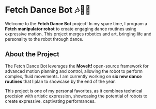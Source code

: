 # Fetch Dance Bot 🎶🤖💃

Welcome to the **Fetch Dance Bot** project! In my spare time, I program a **Fetch manipulator robot** to create engaging dance routines using expressive motion. This project merges robotics and art, bringing life and personality to the robot through dance.

## About the Project

The Fetch Dance Bot leverages the **MoveIt!** open-source framework for advanced motion planning and control, allowing the robot to perform complex, fluid movements. I am currently working on **six new dance routines** that I plan to showcase by the end of the year. 

This project is one of my personal favorites, as it combines technical precision with artistic expression, showcasing the potential of robots to create expressive, captivating performances.

<!-- ## Features

- **Expressive Motion**: Designed to make the robot's movements more engaging and lifelike.
- **Dance Routines**: Programmed routines that demonstrate the robot’s dexterity and expressiveness.
- **MoveIt! Integration**: Uses the powerful MoveIt! framework for precise and complex motion control. -->



